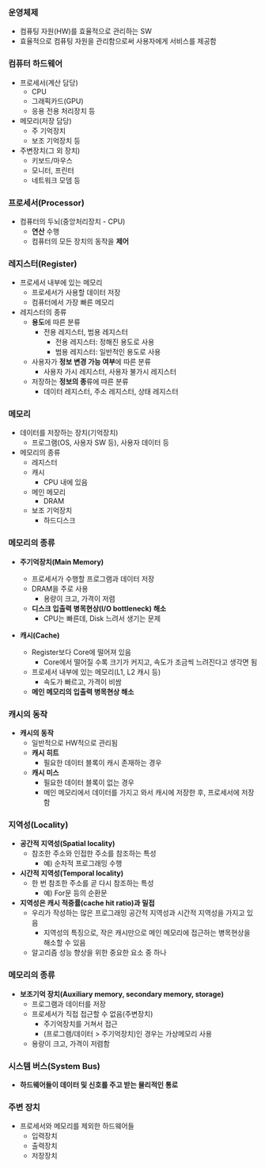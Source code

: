 ### 운영체제

* 컴퓨팅 자원(HW)를 효율적으로 관리하는 SW
* 효율적으로 컴퓨팅 자원을 관리함으로써 사용자에게 서비스를 제공함



### 컴퓨터 하드웨어

* 프로세서(계산 담당)
  * CPU
  * 그래픽카드(GPU)
  * 응용 전용 처리장치 등
* 메모리(저장 담당)
  * 주 기억장치
  * 보조 기억장치 등
* 주변장치(그 외 장치)
  * 키보드/마우스
  * 모니터, 프린터
  * 네트워크 모뎀 등



### 프로세서(Processor)

* 컴퓨터의 두뇌(중앙처리장치 - CPU)
  * **연산** 수행
  * 컴퓨터의 모든 장치의 동작을 **제어**



### 레지스터(Register)

* 프로세서 내부에 있는 메모리
  * 프로세서가 사용할 데이터 저장
  * 컴퓨터에서 가장 빠른 메모리
* 레지스터의 종류
  * **용도**에 따른 분류
    * 전용 레지스터, 범용 레지스터
      * 전용 레지스터: 정해진 용도로 사용
      * 범용 레지스터: 일반적인 용도로 사용
  * 사용자가 **정보 변경 가능 여부**에 따른 분류
    * 사용자 가시 레지스터, 사용자 불가시 레지스터
  * 저장하는 **정보의 종**류에 따른 분류
    * 데이터 레지스터, 주소 레지스터, 상태 레지스터



### 메모리

* 데이터를 저장하는 장치(기억장치)
  * 프로그램(OS, 사용자 SW 등), 사용자 데이터 등
* 메모리의 종류
  * 레지스터
  * 캐시
    * CPU 내에 있음
  * 메인 메모리
    * DRAM
  * 보조 기억장치
    * 하드디스크



### 메모리의 종류

* **주기억장치(Main Memory)**
  * 프로세서가 수행할 프로그램과 데이터 저장
  * DRAM을 주로 사용
    * 용량이 크고, 가격이 저렴
  * **디스크 입출력 병목현상(I/O bottleneck) 해소**
    * CPU는 빠른데, Disk 느려서 생기는 문제

* **캐시(Cache)**
  * Register보다 Core에 떨어져 있음
    * Core에서 떨어질 수록 크기가 커지고, 속도가 조금씩 느려진다고 생각면 됨
  * 프로세서 내부에 있는 메모리(L1, L2 캐시 등)
    * 속도가 빠르고, 가격이 비쌈
  * **메인 메모리의 입출력 병목현상 해소**



### 캐시의 동작

* **캐시의 동작**
  * 일반적으로 HW적으로 관리됨
  * **캐시 히트**
    * 필요한 데이터 블록이 캐시 존재하는 경우
  * **캐시 미스**
    * 필요한 데이터 블록이 없는 경우
    * 메인 메모리에서 데이터를 가지고 와서 캐시에 저장한 후, 프로세서에 저장함



### 지역성(Locality)

* **공간적 지역성(Spatial locality)**
  * 참조한 주소와 인접한 주소를 참조하는 특성
    * 예) 순차적 프로그래밍 수행
* **시간적 지역성(Temporal locality)**
  * 한 번 참조한 주소를 곧 다시 참조하는 특성
    * 예) For문 등의 순환문
* **지역성은 캐시 적중률(cache hit ratio)과 밀접**
  * 우리가 작성하는 많은 프로그래밍 공간적 지역성과 시간적 지역성을 가지고 있음
    * 지역성의 특징으로, 작은 캐시만으로  메인 메모리에 접근하는 병목현상을 해소할 수 있음
  * 알고리즘 성능 향상을 위한 중요한 요소 중 하나



### 메모리의 종류

* **보조기억 장치(Auxiliary memory, secondary memory, storage)**
  * 프로그램과 데이터를 저장
  * 프로세서가 직접 접근할 수 없음(주변장치)
    * 주기억장치를 거쳐서 접근
    * (프로그램/데이터 > 주기억장치)인 경우는 가상메모리 사용
  * 용량이 크고, 가격이 저렴함



### 시스템 버스(System Bus)

* **하드웨어들이 데이터 및 신호를 주고 받는 물리적인 통로**



### 주변 장치

* 프로세서와 메모리를 제외한 하드웨어들
  * 입력장치
  * 출력장치
  * 저장장치
